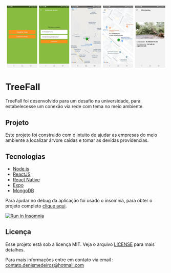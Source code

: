 ![screens](https://raw.githubusercontent.com/DenisMedeirosSDK/TreeFall/master/.github/TreeFall.jpg)

# TreeFall

TreeFall foi desenvolvido para um desafio na universidade, para estabelecesse um conexão via rede com tema no meio ambiente.

## Projeto
Este projeto foi construido com o intuito de ajudar as empresas do meio ambiente a localizar árvore caidas e tomar as devidas providencias.


## Tecnologias

* [Node.js](https://nodejs.org/en/)
* [ReactJS](https://reactjs.org/)
* [React Native](https://reactnative.dev/)
* [Expo](https://expo.io/)
* [MongoDB](https://www.mongodb.com/)


Para ajudar no debug da aplicação foi usado o insomnia, para obter o projeto completo [clique aqui](https://insomnia.rest/run/?label=API%20REST%20TreFall&uri=https%3A%2F%2Fraw.githubusercontent.com%2FDenisMedeirosSDK%2FTreeFall%2Fmaster%2F.github%2FInsomnia_2020-03-19.json).

<a href="https://insomnia.rest/run/?label=API%20REST%20TreFall&uri=https%3A%2F%2Fraw.githubusercontent.com%2FDenisMedeirosSDK%2FTreeFall%2Fmaster%2F.github%2FInsomnia_2020-03-19.json" target="_blank"><img src="https://insomnia.rest/images/run.svg" alt="Run in Insomnia"></a>


## Licença

Esse projeto está sob a licença MIT. Veja o arquivo [LICENSE](https://github.com/DenisMedeirosSDK/TreeFall/blob/master/LICENSE) para mais detalhes.

Para mais informações entre em contato via email : 
contato.denismedeiros@hotmail.com
